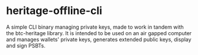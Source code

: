 # heritage-offline-cli
A simple CLI binary managing private keys, made to work in tandem with the btc-heritage library. It is intended to be used on an air gapped computer and manages wallets' private keys, generates extended public keys, display and sign PSBTs.
